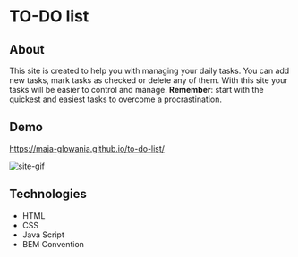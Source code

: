 # TO-DO list

## About

This site is created to help you with managing your daily tasks. You can add new tasks, mark tasks as checked or delete any of them. With this site your tasks will be easier to control and manage. **Remember**: start with the quickest and easiest tasks to overcome a procrastination.

## Demo

https://maja-glowania.github.io/to-do-list/

![site-gif](https://postimg.cc/06F9kjhd)

## Technologies

- HTML
- CSS
- Java Script
- BEM Convention
